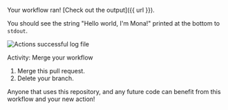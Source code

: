 Your workflow ran! [Check out the output]({{ url }}).

You should see the string "Hello world, I'm Mona!" printed at the bottom to `stdout`.

![Actions successful log file](https://developer.github.com/assets/images/actions-log-file.png)

Activity: Merge your workflow

1. Merge this pull request.
1. Delete your branch. 

Anyone that uses this repository, and any future code can benefit from this workflow and your new action!

